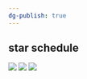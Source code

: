 ```yaml
---
dg-publish: true
---
```

## star schedule
![](https://i.imgur.com/j3KHYur.png)
![](https://i.imgur.com/DCNFo5o.png)
![](https://i.imgur.com/eaLnDHE.jpeg)
